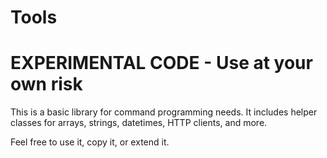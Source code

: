 # Tools

# EXPERIMENTAL CODE - Use at your own risk

This is a basic library for command programming needs. It includes helper classes for arrays, 
strings, datetimes, HTTP clients, and more.

Feel free to use it, copy it, or extend it. 

